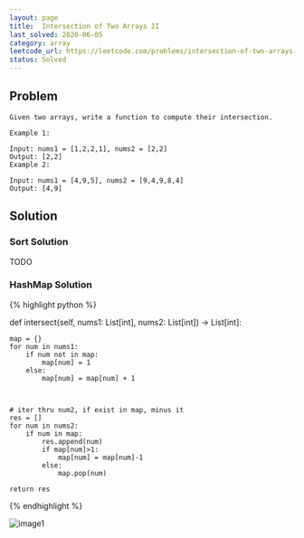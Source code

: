 ```yaml
---
layout: page
title:  Intersection of Two Arrays II
last_solved: 2020-06-05
category: array
leetcode_url: https://leetcode.com/problems/intersection-of-two-arrays-ii
status: Solved
---
```


Problem
-------

```
Given two arrays, write a function to compute their intersection.

Example 1:

Input: nums1 = [1,2,2,1], nums2 = [2,2]
Output: [2,2]
Example 2:

Input: nums1 = [4,9,5], nums2 = [9,4,9,8,4]
Output: [4,9]

```

Solution
----------

### Sort Solution

TODO

### HashMap Solution

{% highlight python %}

def intersect(self, nums1: List[int], nums2: List[int]) -> List[int]:
    
    map = {}
    for num in nums1:
        if num not in map:
            map[num] = 1
        else:
            map[num] = map[num] + 1



    # iter thru num2, if exist in map, minus it
    res = []
    for num in nums2:
        if num in map:
            res.append(num)
            if map[num]>1:
                map[num] = map[num]-1
            else:
                map.pop(num)

    return res

{% endhighlight %}


![image1]()